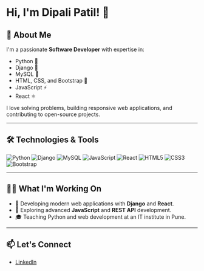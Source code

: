 # Hi, I'm Dipali Patil! 👋

## 🚀 About Me
I'm a passionate **Software Developer** with expertise in:
- Python 🐍
- Django 🎯
- MySQL 💾
- HTML, CSS, and Bootstrap 🎨
- JavaScript ⚡️
- React ⚛️

I love solving problems, building responsive web applications, and contributing to open-source projects.

---

## 🛠️ Technologies & Tools

![Python](https://img.shields.io/badge/-Python-3776AB?logo=python&logoColor=white&style=for-the-badge)
![Django](https://img.shields.io/badge/-Django-092E20?logo=django&logoColor=white&style=for-the-badge)
![MySQL](https://img.shields.io/badge/-MySQL-4479A1?logo=mysql&logoColor=white&style=for-the-badge)
![JavaScript](https://img.shields.io/badge/-JavaScript-F7DF1E?logo=javascript&logoColor=black&style=for-the-badge)
![React](https://img.shields.io/badge/-React-61DAFB?logo=react&logoColor=black&style=for-the-badge)
![HTML5](https://img.shields.io/badge/-HTML5-E34F26?logo=html5&logoColor=white&style=for-the-badge)
![CSS3](https://img.shields.io/badge/-CSS3-1572B6?logo=css3&logoColor=white&style=for-the-badge)
![Bootstrap](https://img.shields.io/badge/-Bootstrap-7952B3?logo=bootstrap&logoColor=white&style=for-the-badge)

---

## 🧑‍💻 What I'm Working On

- 🔨 Developing modern web applications with **Django** and **React**.
- 🌱 Exploring advanced **JavaScript** and **REST API** development.
- 🎓 Teaching Python and web development at an IT institute in Pune.

---

## 📫 Let's Connect

- [LinkedIn](https://www.linkedin.com/in/dipali-patil-7nov92/)





